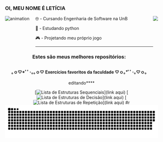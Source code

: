  ### OI, MEU NOME É LETÍCIA

<img alt="animation" align="left" width="100" height="105" src="https://piskel-imgstore-b.appspot.com/img/50fa45b3-09f9-11ed-b68b-1d375ebc8478.gif">
<a href="https://github.com/leticia-oliveira">
  <img align="right" height="180em" src="https://github-readme-stats.vercel.app/api?username=leticia-oliveira&show_icons=true&theme=ocean_dark&include_all_commits=true&count_private=true"/>
</a>

🤓 - Cursando Engenharia de Software na UnB

🐍 - Estudando python  

🎮 - Projetando meu próprio jogo

---
<div align="center">

 ### Estes são meus melhores repositórios:
##
#### ｡ｏ♡*ﾟﾟ･｡｡ｏ♡ Exercícios favoritos da faculdade ♡ｏ｡*ﾟﾟ･｡♡ｏ｡

editando****

 [![Lista de Estruturas Sequenciais](https://github-readme-stats.vercel.app/api/pin/?username=leticia-oliveira&repo=Exercicios-de-APC-UNB&theme=ocean_dark&)](link aqui)
 [![Lista de Estruturas de Decisão](https://github-readme-stats.vercel.app/api/pin/?username=leticia-oliveira&repo=Exercicios-de-APC-UNB&theme=ocean_dark&)](link aqui)
 [![Lista de Estruturas de Repetição](https://github-readme-stats.vercel.app/api/pin/?username=leticia-oliveira&repo=Exercicios-de-APC-UNB&theme=ocean_dark&)](link aqui)
  #r
![Snake animation](https://github.com/leticia-oliveira/leticia-oliveira/blob/output/github-contribution-grid-snake.svg)
 
</div>
